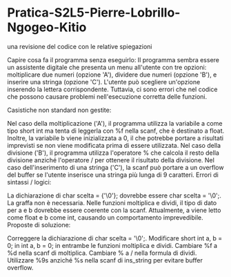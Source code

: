 # Pratica-S2L5-Pierre-Lobrillo-Ngogeo-Kitio
una revisione del codice con le relative spiegazioni

Capire cosa fa il programma senza eseguirlo:
Il programma sembra essere un assistente digitale che presenta un menu all'utente con tre opzioni: moltiplicare due numeri (opzione 'A'), dividere due numeri (opzione 'B'), e inserire una stringa (opzione 'C'). L'utente può scegliere un'opzione inserendo la lettera corrispondente. Tuttavia, ci sono errori che nel codice che possono causare problemi nell'esecuzione corretta delle funzioni.

Casistiche non standard non gestite:

Nel caso della moltiplicazione ('A'), il programma utilizza la variabile a come tipo short int ma tenta di leggerla con %f nella scanf, che è destinato a float. Inoltre, la variabile b viene inizializzata a 0, il che potrebbe portare a risultati imprevisti se non viene modificata prima di essere utilizzata.
Nel caso della divisione ('B'), il programma utilizza l'operatore % che calcola il resto della divisione anziché l'operatore / per ottenere il risultato della divisione.
Nel caso dell'inserimento di una stringa ('C'), la scanf può portare a un overflow del buffer se l'utente inserisce una stringa più lunga di 9 caratteri.
Errori di sintassi / logici:

La dichiarazione di char scelta = {'\0'}; dovrebbe essere char scelta = '\0';. La graffa non è necessaria.
Nelle funzioni moltiplica e dividi, il tipo di dato per a e b dovrebbe essere coerente con la scanf. Attualmente, a viene letto come float e b come int, causando un comportamento imprevedibile.
Proposte di soluzione:

Correggere la dichiarazione di char scelta = '\0';.
Modificare short int a, b = 0; in int a, b = 0; in entrambe le funzioni moltiplica e dividi.
Cambiare %f a %d nella scanf di moltiplica.
Cambiare % a / nella formula di dividi.
Utilizzare %9s anziché %s nella scanf di ins_string per evitare buffer overflow.
